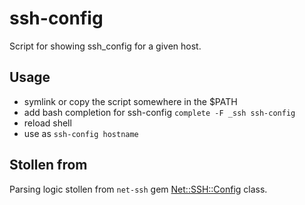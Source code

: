 # ssh-config

Script for showing ssh_config for a given host.

## Usage

- symlink or copy the script somewhere in the $PATH
- add bash completion for ssh-config `complete -F _ssh ssh-config`
- reload shell
- use as `ssh-config hostname`

## Stollen from 
Parsing logic stollen from `net-ssh` gem [Net::SSH::Config](https://github.com/net-ssh/net-ssh/blob/master/lib/net/ssh/config.rb) class.
